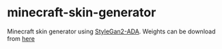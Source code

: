 # minecraft-skin-generator
Minecraft skin generator using <a href="https://github.com/NVlabs/stylegan2-ada-pytorch">StyleGan2-ADA</a>.
Weights can be download from <a href="https://drive.google.com/file/d/1SwCmPxOSkJltBlDoRyXnXWwSuYi9Sb3l/view?usp=sharing" target="_blank">here</a>
